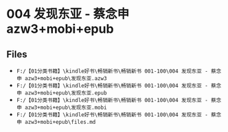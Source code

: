 # 004 发现东亚 - 蔡念申 azw3+mobi+epub

## Files

- `F:/【01分类书籍】\kindle好书\畅销新书\畅销新书 001-100\004 发现东亚 - 蔡念申 azw3+mobi+epub\发现东亚.azw3`
- `F:/【01分类书籍】\kindle好书\畅销新书\畅销新书 001-100\004 发现东亚 - 蔡念申 azw3+mobi+epub\发现东亚.epub`
- `F:/【01分类书籍】\kindle好书\畅销新书\畅销新书 001-100\004 发现东亚 - 蔡念申 azw3+mobi+epub\发现东亚.mobi`
- `F:/【01分类书籍】\kindle好书\畅销新书\畅销新书 001-100\004 发现东亚 - 蔡念申 azw3+mobi+epub\files.md`
